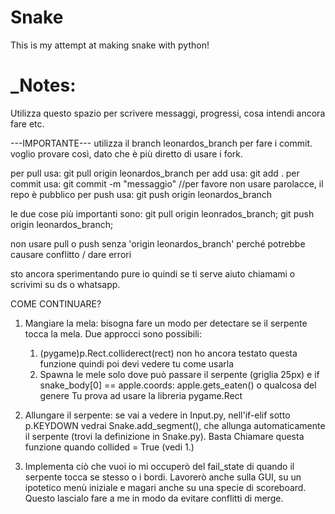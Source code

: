 # Snake

This is my attempt at making snake with python!



# _Notes:
Utilizza questo spazio per scrivere messaggi, progressi,
cosa intendi ancora fare etc.


---IMPORTANTE---
utilizza il branch leonardos_branch per fare i commit.
voglio provare così, dato che è più diretto di usare i fork.

per pull usa:
git pull origin leonardos_branch
per add usa:
git add .
per commit usa:
git commit -m "messaggio"         //per favore non usare parolacce, il repo è pubblico
per push usa:
git push origin leonardos_branch

le due cose più importanti sono:
git pull origin leonrados_branch;
git push origin leonardos_branch;

non usare pull o push senza 'origin leonardos_branch' perché potrebbe causare conflitto / dare errori

sto ancora sperimentando pure io quindi se ti 
serve aiuto chiamami o scrivimi su ds o whatsapp.



COME CONTINUARE?
1. Mangiare la mela:
bisogna fare un modo per detectare se il serpente tocca
la mela. Due approcci sono possibili:
    1. (pygame)p.Rect.colliderect(rect)
        non ho ancora testato questa funzione
        quindi poi devi vedere tu come usarla
    2. Spawna le mele solo dove può passare il serpente
        (griglia 25px) e if snake_body[0] == apple.coords:
        apple.gets_eaten() o qualcosa del genere
    Tu prova ad usare la libreria pygame.Rect

2. Allungare il serpente:
se vai a vedere in Input.py, nell'if-elif sotto p.KEYDOWN
vedrai Snake.add_segment(), che allunga automaticamente il 
serpente (trovi la definizione in Snake.py).
Basta Chiamare questa funzione quando collided = True (vedi 1.)

3. Implementa ciò che vuoi
io mi occuperò del fail_state di quando il serpente tocca se 
stesso o i bordi. Lavorerò anche sulla GUI, su un ipotetico menù
iniziale e magari anche su una specie di scoreboard.
Questo lascialo fare a me in modo da evitare conflitti di merge.